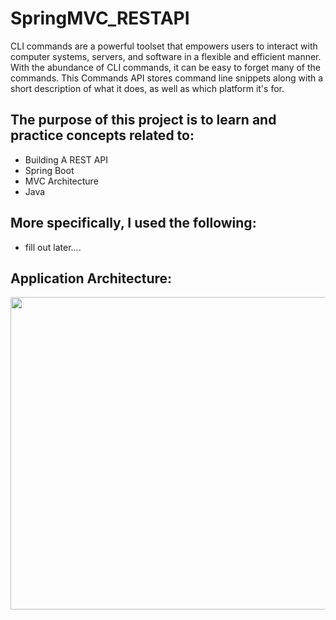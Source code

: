 # SpringMVC_RESTAPI

CLI commands are a powerful toolset that empowers users to interact with computer systems, servers, and software in a flexible and efficient manner. 
With the abundance of CLI commands, it can be easy to forget many of the commands. 
This Commands API stores command line snippets along with a short description of what it does, as well as which platform it's for.

<h2>The purpose of this project is to learn and practice concepts related to:</h2>
<ul>
  <li>Building A REST API</li>
  <li>Spring Boot</li>
  <li>MVC Architecture</li>
  <li>Java</li>
</ul>
<h2>More specifically, I used the following:</h2>
<ul>
  <li>fill out later....</li>
</ul>
<h2>Application Architecture:</h2>
<img src="https://terasolunaorg.github.io/guideline/1.0.1.RELEASE/en/_images/RequestLifecycle.png" width="700" height="500"/>
